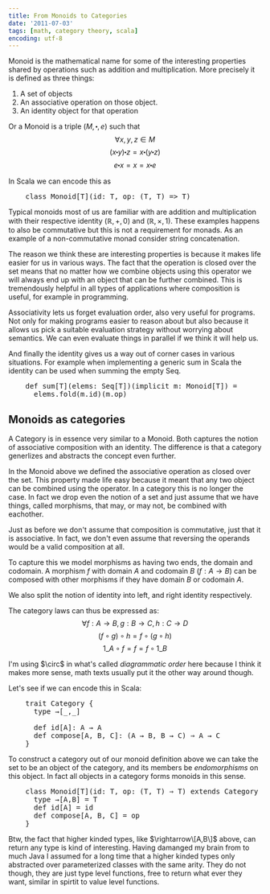 ```yaml
---
title: From Monoids to Categories
date: '2011-07-03'
tags: [math, category theory, scala]
encoding: utf-8
---
```


Monoid is the mathematical name for some of the interesting properties shared by operations such as addition and multiplication. More precisely it is defined as three things:

1. A set of objects
2. An associative operation on those object.
3. An identity object for that operation

Or a Monoid is a triple $(M,\centerdot,e)$ such that
$$\forall x,y,z \in M$$
$$(x \centerdot y) \centerdot z = x \centerdot (y \centerdot z)$$
$$e \centerdot x = x = x \centerdot e$$

In Scala we can encode this as
<pre class="brush: scala">
    class Monoid[T](id: T, op: (T, T) => T)
</pre>

Typical monoids most of us are familiar with are addition and multiplication with their respective identity $(\mathbb{R},+,0)$ and $(\mathbb{R},\times,1)$. These examples happens to also be commutative but this is not a requirement for monads. As an example of a non-commutative monad consider string concatenation.

The reason we think these are interesting properties is because it makes life easier for us in various ways. The fact that the operation is closed over the set means that no matter how we combine objects using this operator we will always end up with an object that can be further combined. This is tremendously helpful in all types of applications where composition is useful, for example in programming.

Associativity lets us forget evaluation order, also very useful for programs. Not only for making programs easier to reason about but also because it allows us pick a suitable evaluation strategy without worrying about semantics. We can even evaluate things in parallel if we think it will help us.

And finally the identity gives us a way out of corner cases in various situations. For example when implementing a generic sum in Scala the identity can be used when summing the empty Seq.

<pre class="brush: scala">
    def sum[T](elems: Seq[T])(implicit m: Monoid[T]) =
      elems.fold(m.id)(m.op)
</pre>


Monoids as categories
---------------------

A Category is in essence very similar to a Monoid. Both captures the notion of associative composition with an identity. The difference is that a category generlizes and abstracts the concept even further.

In the Monoid above we defined the associative operation as closed over the set. This property made life easy because it meant that any two object can be combined using the operator. In a category this is no longer the case. In fact we drop even the notion of a set and just assume that we have things, called morphisms, that may, or may not, be combined with eachother.

Just as before we don't assume that composition is commutative, just that it is associative. In fact, we don't even assume that reversing the operands would
be a valid composition at all.

To capture this we model morphisms as having two ends, the domain and codomain. A morphism $f$ with domain $A$ and codomain $B$ ($f:A\rightarrow B$) can be composed with other morphisms if they have domain $B$ or codomain $A$.

We also split the notion of identity into left, and right identity respectively.

The category laws can thus be expressed as:
  $$\forall f:A\rightarrow B,g:B\rightarrow C,h:C\rightarrow D$$
  $$(f \circ g) \circ h = f \circ (g \circ h)$$
  $$1\_A \circ f = f = f \circ 1\_B$$

<aside>I'm using $\circ$ in what's called <dfn>diagrammatic order</dfn> here because I think it makes more sense, math texts usually put it the other way around though.</aside>

Let's see if we can encode this in Scala:
<pre class="brush: scala">
    trait Category {
      type →[_,_]

      def id[A]: A → A
      def compose[A, B, C]: (A → B, B → C) ⇒ A → C
    }
</pre>

To construct a category out of our monoid definition above we can take the set to be an object of the category, and its members be <dfn title="A fancy word for a morphism with the same domain and codomain.">endomorphisms</dfn> on this object. In fact all objects in a category forms monoids in this sense.

<pre class="brush: scala">
    class Monoid[T](id: T, op: (T, T) ⇒ T) extends Category {
      type →[A,B] = T
      def id[A] = id
      def compose[A, B, C] = op
    }
</pre>
<aside>
Btw, the fact that higher kinded types, like $\rightarrow\[A,B\]$ above, can return any type is kind of interesting. Having damanged my brain from to much Java I assumed for a long time that a higher kinded types only abstracted over parameterized classes with the same arity. They do not though, they are just type level functions, free to return what ever they want, similar in spirtit to value level functions.</aside>

